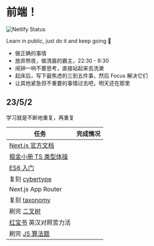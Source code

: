 # 前端！

![Netlify Status](https://api.netlify.com/api/v1/badges/0e06d4c8-e0a8-44fa-909f-94f6bf7a3266/deploy-status)

Learn in public, just do it and keep going 🐼

- 做正确的事情
- 放弃熬夜，做清晨的霸主，22:30 - 6:30
- 闹钟一响不要思考，直接站起来去洗漱
- 起床后，写下最焦虑的三到五件事，然后 Focus 解决它们
- 让其他紧急但不重要的事情过去吧，明天还在那里

<Badge type="info" text="todo" />
<Badge type="tip" text="done" />
<Badge type="warning" text="on-hold" />
<Badge type="danger" text="undone" />


## 23/5/2

学习就是不断地重复，再重复

| 任务                                                | 完成情况                          |
| --------------------------------------------------- | --------------------------------- |
| [Next.js 官方文档](https://nextjs.org/learn)        | <Badge type="info" text="todo" /> |
| [掘金小册 TS 类型体操](/juejin/tsch/)               | <Badge type="info" text="todo" /> |
| [ES6 入门](/es6/1)                                  | <Badge type="info" text="todo" /> |
| 复刻 [cybertype](https://cybertype.app/)            | <Badge type="info" text="todo" /> |
| Next.js App Router                                  | <Badge type="info" text="todo" /> |
| 复刻 [taxonomy](https://github.com/shadcn/taxonomy) | <Badge type="info" text="todo" /> |
| 刷完 [二叉树](/algo/binary-tree/)                   | <Badge type="info" text="todo" /> |
| [红宝书](/hbs/1/) 英汉对照苦力活                    | <Badge type="info" text="todo" /> |
| 刷完 [JS 算法题](/algo/js/)                         | <Badge type="info" text="todo" /> |

